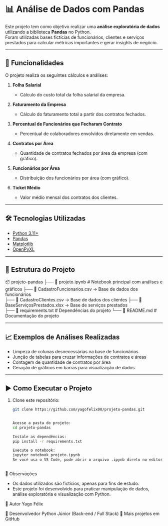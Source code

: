 # 📊 Análise de Dados com Pandas

Este projeto tem como objetivo realizar uma **análise exploratória de dados** utilizando a biblioteca **Pandas** no Python.  
Foram utilizadas bases fictícias de funcionários, clientes e serviços prestados para calcular métricas importantes e gerar insights de negócio.

---

## 🚀 Funcionalidades
O projeto realiza os seguintes cálculos e análises:

1. **Folha Salarial**
   - Cálculo do custo total da folha salarial da empresa.

2. **Faturamento da Empresa**
   - Cálculo do faturamento total a partir dos contratos fechados.

3. **Percentual de Funcionários que Fecharam Contrato**
   - Percentual de colaboradores envolvidos diretamente em vendas.

4. **Contratos por Área**
   - Quantidade de contratos fechados por área da empresa (com gráfico).

5. **Funcionários por Área**
   - Distribuição dos funcionários por área (com gráfico).

6. **Ticket Médio**
   - Valor médio mensal dos contratos dos clientes.

---

## 🛠️ Tecnologias Utilizadas
- [Python 3.11+](https://www.python.org/)
- [Pandas](https://pandas.pydata.org/)
- [Matplotlib](https://matplotlib.org/)
- [OpenPyXL](https://openpyxl.readthedocs.io/)

---

## 📂 Estrutura do Projeto

📦 projeto-pandas
├── 📄 projeto.ipynb # Notebook principal com análises e gráficos
├── 📄 CadastroFuncionarios.csv → Base de dados dos funcionários  
├── 📄 CadastroClientes.csv → Base de dados dos clientes 
├── 📄 BaseServiçosPrestados.xlsx → Base de serviços prestados  
├── 📄 requirements.txt # Dependências do projeto
└── 📄 README.md # Documentação do projeto

---

## 📈 Exemplos de Análises Realizadas

- Limpeza de colunas desnecessárias na base de funcionários
- Junção de tabelas para cruzar informações de contratos e áreas
- Contagem de quantidade de contratos por área
- Geração de gráficos em barras para visualização de dados

---

## ▶️ Como Executar o Projeto

1. Clone este repositório:
   ```bash
   git clone https://github.com/yagofelix00/projeto-pandas.git

   
   Acesse a pasta do projeto:
   cd projeto-pandas

   Instale as dependências:
   pip install -r requirements.txt

   Execute o notebook:
   jupyter notebook projeto.ipynb
   Se você usa o VS Code, pode abrir o arquivo .ipynb direto no editor.



📌 Observações

- Os dados utilizados são fictícios, apenas para fins de estudo.
- Este projeto foi desenvolvido para praticar manipulação de dados, análise exploratória e visualização com Python.

👤 Autor
Yago Félix

💼 Desenvolvedor Python Júnior (Back-end / Full Stack)
📂 Mais projetos em GitHub